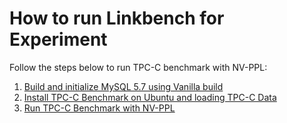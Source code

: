 # How to run Linkbench for Experiment

Follow the steps below to run TPC-C benchmark with NV-PPL:
1. [Build and initialize MySQL 5.7 using Vanilla build](https://github.com/JonghyeokPark/mysql-57-nvdimm-ppl/blob/692380efb38f0f8bb0ca5db480279b6ef09a2b3a/tpcc-benchmark/how_to_install_mysql.md)
2. [Install TPC-C Benchmark on Ubuntu and loading TPC-C Data](https://github.com/JonghyeokPark/mysql-57-nvdimm-ppl/blob/692380efb38f0f8bb0ca5db480279b6ef09a2b3a/tpcc-benchmark/how_to_install_tpcc.md)
3. [Run TPC-C Benchmark with NV-PPL](https://github.com/JonghyeokPark/mysql-57-nvdimm-ppl/blob/692380efb38f0f8bb0ca5db480279b6ef09a2b3a/tpcc-benchmark/how_to_run_tpcc_with_ppl.md)
